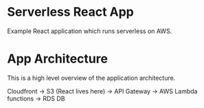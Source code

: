 # Serverless React App
Example React application which runs serverless on AWS.

# App Architecture
This is a high level overview of the application architecture.

Cloudfront -> S3 (React lives here) -> API Gateway -> AWS Lambda functions -> RDS DB